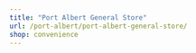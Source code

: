 ```yaml
---
title: "Port Albert General Store"
url: /port-albert/port-albert-general-store/
shop: convenience
---
```


